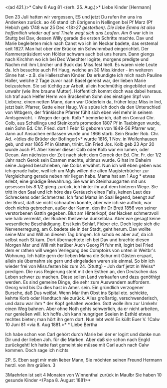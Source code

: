 <(ad 421.)>* Calw 8 Aug 81
 <(erh. 25. Aug.)>*
Liebe Kinder [Hermann]

Den 23 Juli hatten wir vergessen, ES und jetzt Du rufen ihn uns ins Andenken zurück. ao 46 stand ich übrigens in Nellingen bei Pf Marz (Pf Hebich geb 1748 war 25 Dec <18>*27 gestorben). Die liebe Emma ist also hoffentlich wieder auf und Tinele wagt sich ans Laufen. Am 6 <Samstg>* war ich in Stuttg bei Dav, dessen Willy gerade die ersten Schritte machte. Dav und Marie begleiteten mich nach Canst wo ich im Neckar badete, das erstemal seit 1827. Man hat ober der Brücke ein Schwimmbad eingerichtet. Der Kammerpräsident von Hölder schwam auch bei uns herum. Dann giengs nach Kirchhm wo ich bei Dec Waechter logirte, morgens predigte und Nachm mit ihm Lörcher und Buck das Miss.fest hielt. Es waren viele Leute da. Ich besuchte auch Frl Haug, welche an 30 Miss.kinder - im weiteren Sinne hat - z.B. die Hallerschen Kinder. Da erkundigte ich mich nach Pauline Haller, welche 2 Tage zuvor nach Basel gereist war, der lieben Marie beizustehen. Sie sei tüchtig zur Arbeit, allein hochmüthig eingebildet und unwahr (wie ihre braune Mutter). Hoffentlich kommt doch was dabei heraus. Ich traf auch Helfer Herm von Brackenhm Sohn des einstigen Stpf von Liebenz. einen netten Mann, dann war Döderlein da, früher leipz Miss in Ind, jetzt bair. Pfarrer, Gatte einer Haug. Wie spüre ich doch da den Unterschied von Wtbgern, der fränkische Pfarrer fühlt sich eben viel mehr in seinem Amtsgewicht. - Wegen der geb. Kolb <Frau Bofinger>* bemerke ich, daß ein Conrad Chr. Colb, aus Schellings und Steinkopfs promotion 1807 Pf in Taebingen wurde, sein Sohn Ed. Chr. Fried. dort 1 Febr 13 geboren von 1849-56 Pfarrer war, dann auf Ansuchen entlassen wurde und 1866 starb. Sein Bruder Rob. Chr. Ad. <(dies die Brüder der Bofinger)>* wurde 1816, 1 Nov. in Wolfenhausen geb, und war 1865 Pf in Glatten, trinkt. Ein Fried Jos. Kolb geb 23 Apr 20 wurde auch Pf. Aber keiner dieser Colb oder Kolb war ein lumen, oder Decan. Am nächsten der Zeit nach steht dem Gerock der Ed. Chr. Fr. der 1/2 Jahr nach Gerok sein Examen machte, ultimus wurde. G hat im Daheim seine Jugend beschrieben, nie Colbs erwähnt. Nun ich will eben geben was ich gerade habe, weil ich um Mgls willen die alten Magisterbücher zur Vergleichung gerade neben mir liegen habe. 
Mama hat am 1 Aug <Montg Abend>* etwas erlebt, eine gnädige Bewahrung. Sie war im Steinhausgarten mit uns gesessen bis 8 1/2 gieng zurück, ich hinter ihr auf dem hinteren Wege. Sie tritt in den Saal und ich höre das Geräusch eines Falls, keinen Laut des Schreckens oder Schmerzes. Ich fand Mama im Saal liegend, beengt auf der Brust, daß sie nicht schnaufen konnte, aber wie ich sie aufhob, war doch nichts gebrochen, außer der Kamm, den ihr Dr Brett 1856 von seiner verstorbenen Gattin gegeben. Blut am Hinterkopf, der Nacken schmerzvoll wie halb verrenkt, der Rücken theilweise dunkelblau. Aber wie gesagt keine wesentliche Beschädigung. Erst kein Schlaf, Fieber etc. Doch legte sich die Nervenerregung, am 6. badete sie in der Stadt, geht herum. Dav wollte seine Mar und Will an diesem Tag bringen. Ich schob es aber auf, da ich selbst nach St kam. Dort übernachtete ich bei Dav und brachte diesen Morgen Mar und Will mit herüber Auch Georg Pl fuhr mit, logirt bei Fried dem er rathen will wegen Verlegung des Comptoirs von unten in Weitbr's Wohnung. Ich hätte gern der lieben Mama die Schur mit Gästen erspart, allein sie übernahm sie gern und eingeladen waren sie einmal. So bin ich wieder frei von Miss.festen bis zum 24. (Stuttg) - Joh darf jetzt in Weiss<enst>* predigen. Die russ Regierung steht mit den Esthen an, den Deutschen das Leben schwer zu machen. Diese sollen Land verkaufen und dazu genöthigt werden. Es sind gemeine Dinge, die sehr zum Auswandern auffordern. Georg wird bis Du dies hast in Amer. sein. Ein gründlich verzogener Bursche, daß Dus weißst. Wenn Mar ihm Obst ins Spital etc. schickte, kehrte Korb oder Handtuch nie zurück. Alles großartig, verschwenderisch, und dazu war ihm <von d. Mutter>* der Kopf gehalten worden. Gott wolle ihm zur Umkehr einen Weg bahnen. Aber ohne Noth gehts schwerlich, da er nicht arbeiten, nur genießen will. Ich hoffe Joh kann hungrigen Seelen in Esthld etwas rechtes bieten; man hört ihn gern dort. Nun lebt wohl
 Es küßt Euer V.
 1Calw 10 Juni 81
 <via 8. Aug 1881.>*
 <Anfg eines Brfs an Frau Mglg>*
Liebe Bertha

Ich habe schon von Carl gehört durch Marie bei der er logirt und danke nun Dir und der lieben Joh. für die Marken. Aber daß sie schon nach Engld zurückgeht! Ich hatte fast gemeint sie müsse mit Carl auch nach Calw kommen. Doch sage ich nichts



2P. S. Eben sagt mir mein lieber Mann, Sie möchten seinen Freund Hermann herzl. von ihm grüßen.
 <Marie Maehrlen>3


3Maehrlen ist seit 4 Monaten von Winnenthal zurück in Maulbr Sie haben 10 gesunde Kinder
<(Papa 8. August 1881>*

